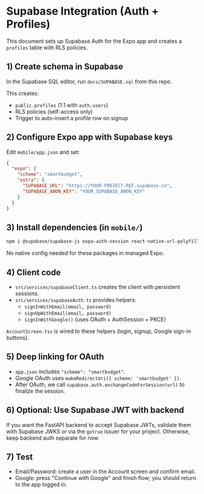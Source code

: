 # Supabase Integration (Auth + Profiles)

This document sets up Supabase Auth for the Expo app and creates a `profiles` table with RLS policies.

## 1) Create schema in Supabase

In the Supabase SQL editor, run `docs/SUPABASE.sql` from this repo.

This creates:
- `public.profiles` (1:1 with `auth.users`)
- RLS policies (self-access only)
- Trigger to auto-insert a profile row on signup

## 2) Configure Expo app with Supabase keys

Edit `mobile/app.json` and set:

```json
{
  "expo": {
    "scheme": "smartbudget",
    "extra": {
      "SUPABASE_URL": "https://YOUR-PROJECT-REF.supabase.co",
      "SUPABASE_ANON_KEY": "YOUR_SUPABASE_ANON_KEY"
    }
  }
}
```

## 3) Install dependencies (in `mobile/`)

```bash
npm i @supabase/supabase-js expo-auth-session react-native-url-polyfill react-native-get-random-values
```

No native config needed for these packages in managed Expo.

## 4) Client code

- `src/services/supabaseClient.ts` creates the client with persistent sessions.
- `src/services/supabaseAuth.ts` provides helpers:
  - `signInWithEmail(email, password)`
  - `signUpWithEmail(email, password)`
  - `signInWithGoogle()` (uses OAuth + AuthSession + PKCE)

`AccountScreen.tsx` is wired to these helpers (login, signup, Google sign-in buttons).

## 5) Deep linking for OAuth

- `app.json` includes `"scheme": "smartbudget"`.
- Google OAuth uses `makeRedirectUri({ scheme: 'smartbudget' })`.
- After OAuth, we call `supabase.auth.exchangeCodeForSession(url)` to finalize the session.

## 6) Optional: Use Supabase JWT with backend

If you want the FastAPI backend to accept Supabase JWTs, validate them with Supabase JWKS or via the `gotrue` issuer for your project. Otherwise, keep backend auth separate for now.

## 7) Test

- Email/Password: create a user in the Account screen and confirm email.
- Google: press "Continue with Google" and finish flow; you should return to the app logged in.
